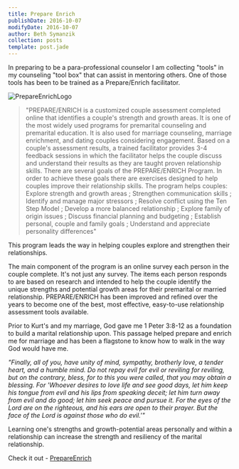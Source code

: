 ```yaml
---
title: Prepare Enrich
publishDate: 2016-10-07
modifyDate: 2016-10-07
author: Beth Symanzik
collection: posts
template: post.jade
---
```


In preparing to be a para-professional counselor I am collecting "tools" in my counseling "tool box" that can assist in mentoring others. One of those tools has been to be trained as a Prepare/Enrich facilitator.

![PrepareEnrichLogo](/images/pe_logo_top.png)


> "PREPARE/ENRICH is a customized couple assessment completed online that identifies a couple's strength and growth areas. It is one of the most widely used programs for premarital counseling and premarital education. It is also used for marriage counseling, marriage enrichment, and dating couples considering engagement. Based on a couple's assessment results, a trained facilitator provides 3-4 feedback sessions in which the facilitator helps the couple discuss and understand their results as they are taught proven relationship skills. There are several goals of the PREPARE/ENRICH Program. In order to achieve these goals there are exercises designed to help couples improve their relationship skills. The program helps couples: Explore strength and growth areas ; Strengthen communication skills ; Identify and manage major stressors ; Resolve conflict using the Ten Step Model ; Develop a more balanced relationship ; Explore family of origin issues ; Discuss financial planning and budgeting ; Establish personal, couple and family goals ; Understand and appreciate personality differences"

This program leads the way in helping couples explore and strengthen their relationships.

The main component of the program is an online survey each person in the couple complete. It's not just any survey. The items each person responds to are based on research and intended to help the couple identify the unique strengths and potential growth areas for their premarital or married relationship. PREPARE/ENRICH has been improved and refined over the years to become one of the best, most effective, easy-to-use relationship assessment tools available.

Prior to Kurt's and my marriage, God gave me 1 Peter 3:8-12 as a foundation to build a marital relationship upon.  This passage helped prepare and enrich me for marriage and has been a flagstone to know how to walk in the way God would have me.

*"Finally, all of you, have unity of mind, sympathy, brotherly love, a tender heart, and a humble mind. Do not repay evil for evil or reviling for reviling, but on the contrary, bless, for to this you were called, that you may obtain a blessing. For  'Whoever desires to love life and see good days, let him keep his tongue from evil and his lips from speaking deceit; let him turn away from evil and do good; let him seek peace and pursue it. For the eyes of the Lord are on the righteous, and his ears are open to their prayer. But the face of the Lord is against those who do evil.'"*

Learning one's strengths and growth-potential areas personally and within a relationship can increase the strength and resiliency of the marital relationship.

Check it out - [PrepareEnrich](https://www.prepare-enrich.com)
